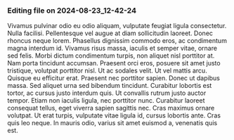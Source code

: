

### Editing file on 2024-08-23_12-42-24

Vivamus pulvinar odio eu odio aliquam, vulputate feugiat ligula consectetur. Nulla facilisi. Pellentesque vel augue at diam sollicitudin laoreet. Donec rhoncus neque lorem. Phasellus dignissim commodo eros, ac condimentum magna interdum id. Vivamus risus massa, iaculis et semper vitae, ornare sed felis. Morbi dictum condimentum turpis, non aliquet nisl porttitor at. Nam porta tincidunt accumsan. Praesent orci eros, posuere sit amet justo tristique, volutpat porttitor nisl.
Ut ac sodales velit. Ut vel mattis arcu. Quisque eu efficitur erat. Praesent nec porttitor sapien. Donec ut dapibus massa. Sed aliquet urna sed bibendum tincidunt. Curabitur lobortis est tortor, ac cursus justo interdum quis. Ut convallis rutrum justo auctor tempor. Etiam non iaculis ligula, nec porttitor nunc. Curabitur laoreet consequat tellus, eget viverra sapien sagittis nec. Cras maximus ornare volutpat. Ut erat turpis, vulputate vitae ligula id, cursus lobortis ante. Cras quis leo neque. In mauris odio, varius sit amet euismod a, venenatis quis est.


